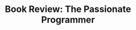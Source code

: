 ---
title: "Book Review: The Passionate Programmer"
tags: [book, programming, review]
caption: Venus and Mars Embracing as Vulcan Works at His Forge (1543) by Enea Vico after Parmigianino
---